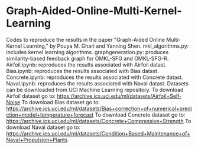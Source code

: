 # Graph-Aided-Online-Multi-Kernel-Learning
Codes to reproduce the results in the paper "Graph-Aided Online Multi-Kernel Learning," by Pouya M. Ghari and Yanning Shen.
mkl_algorithms.py: includes kernel learning algorithms.
graphgeneration.py: produces similarity-based feedback graph for OMKL-SFG and OMKL-SFG-R.
Airfoil.ipynb: reproduces the results associated with Airfoil datast.
Bias.ipynb: reproduces the results associated with Bias datast.
Concrete.ipynb: reproduces the results associated with Concrete datast.
Naval.ipynb: reproduces the results associated with Naval datast.
Datasets can be downloaded from UCI Machine Learning repository.
To download Airfoil dataset go to: https://archive.ics.uci.edu/ml/datasets/Airfoil+Self-Noise
To download Bias dataset go to: https://archive.ics.uci.edu/ml/datasets/Bias+correction+of+numerical+prediction+model+temperature+forecast
To download Concrete dataset go to: https://archive.ics.uci.edu/ml/datasets/Concrete+Compressive+Strength
To download Naval dataset go to: https://archive.ics.uci.edu/ml/datasets/Condition+Based+Maintenance+of+Naval+Propulsion+Plants

